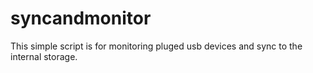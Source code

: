 # syncandmonitor

This simple script is for monitoring pluged usb devices and sync to the internal storage. 